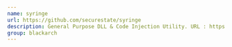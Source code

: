 ```yaml
---
name: syringe
url: https://github.com/securestate/syringe
description: General Purpose DLL & Code Injection Utility. URL : https://github.com/securestate/syringe Groups : blackarch blackarch-backdoor blackarch-binary blackarch-windows
group: blackarch
---
```

